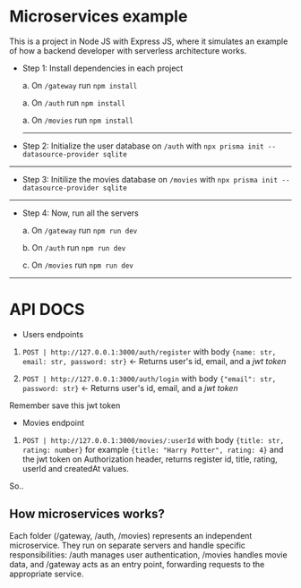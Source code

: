 # Microservices example

This is a project in Node JS with Express JS, where it simulates an example of how a backend developer with serverless architecture works.

- Step 1: Install dependencies in each project

  a. On `/gateway` run `npm install`

  a. On `/auth` run `npm install`

  a. On `/movies` run `npm install`

  ***

- Step 2: Initialize the user database on `/auth` with `npx prisma init --datasource-provider sqlite`

---

- Step 3: Initilize the movies database on `/movies` with `npx prisma init --datasource-provider sqlite`

---

- Step 4: Now, run all the servers

  a. On `/gateway` run `npm run dev`

  b. On `/auth` run `npm run dev`

  c. On `/movies` run `npm run dev`

---

# API DOCS

- Users endpoints

1. `POST | http://127.0.0.1:3000/auth/register` with body `{name: str, email: str, password: str}` <- Returns user's id, email, and a _jwt token_

2. `POST | http://127.0.0.1:3000/auth/login` with body `{"email": str, password: str}` <- Returns user's id, email, and a _jwt token_

Remember save this jwt token

- Movies endpoint

1. `POST | http://127.0.0.1:3000/movies/:userId` with body `{title: str, rating: number}` for example `{title: "Harry Potter", rating: 4}` and the jwt token on Authorization header, returns register id, title, rating, userId and createdAt values.

So..

## How microservices works?

Each folder (/gateway, /auth, /movies) represents an independent microservice. They run on separate servers and handle specific responsibilities: /auth manages user authentication, /movies handles movie data, and /gateway acts as an entry point, forwarding requests to the appropriate service.
